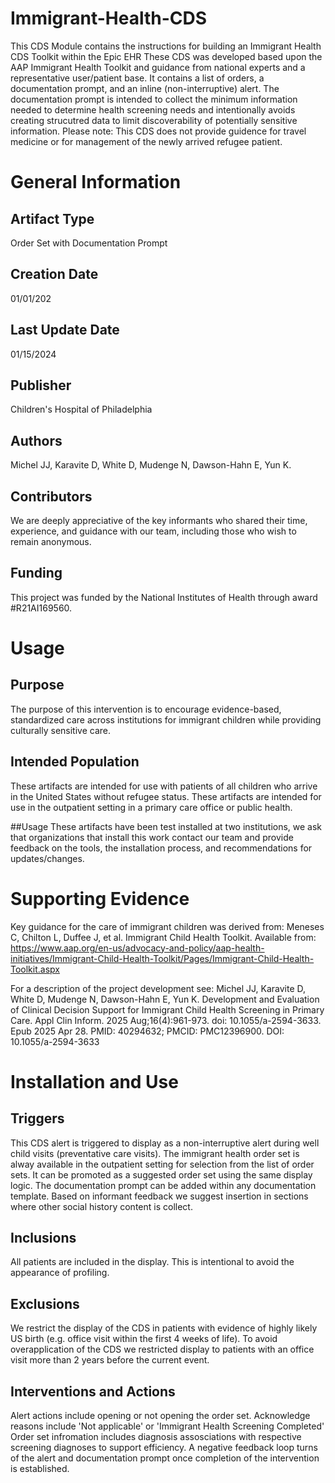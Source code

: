 # Immigrant-Health-CDS
This CDS Module contains the instructions for building an Immigrant Health CDS Toolkit within the Epic EHR
These CDS was developed based upon the AAP Immigrant Health Toolkit and guidance from national experts and a representative user/patient base.
It contains a list of orders, a documentation prompt, and an inline (non-interruptive) alert. 
The documentation prompt is intended to collect the minimum information needed to determine health screening needs and intentionally avoids creating strucutred data to limit discoverability of potentially sensitive information.
Please note: This CDS does not provide guidence for travel medicine or for management of the newly arrived refugee patient. 

# General Information 
## Artifact Type
Order Set with Documentation Prompt
## Creation Date
01/01/202
## Last Update Date
01/15/2024

## Publisher
Children's Hospital of Philadelphia
## Authors
Michel JJ, Karavite D, White D, Mudenge N, Dawson-Hahn E, Yun K.
## Contributors 
We are deeply appreciative of the key informants who shared their time, experience, and guidance with our team, including those who wish to remain anonymous.
## Funding
This project was funded by the National Institutes of Health through award #R21AI169560. 
# Usage
## Purpose
The purpose of this intervention is to encourage evidence-based, standardized care across institutions for immigrant children while providing culturally sensitive care.

## Intended Population
These artifacts are intended for use with patients of all children who arrive in the United States without refugee status.
These artifacts are intended for use in the outpatient setting in a primary care office or public health.

##Usage
These artifacts have been test installed at two institutions, we ask that organizations that install this work contact our team and provide feedback on the tools, the installation process, and recommendations for updates/changes.

# Supporting Evidence
Key guidance for the care of immigrant children was derived from:
Meneses C, Chilton L, Duffee J, et al. Immigrant Child Health Toolkit. Available from: https://www.aap.org/en-us/advocacy-and-policy/aap-health-initiatives/Immigrant-Child-Health-Toolkit/Pages/Immigrant-Child-Health-Toolkit.aspx

For a description of the project development see: 
Michel JJ, Karavite D, White D, Mudenge N, Dawson-Hahn E, Yun K. Development and Evaluation of Clinical Decision Support for Immigrant Child Health Screening in Primary Care. Appl Clin Inform. 2025 Aug;16(4):961-973. doi: 10.1055/a-2594-3633. Epub 2025 Apr 28. PMID: 40294632; PMCID: PMC12396900. DOI: 10.1055/a-2594-3633

# Installation and Use
## Triggers
This CDS alert is triggered to display as a non-interruptive alert during well child visits (preventative care visits). 
The immigrant health order set is alway available in the outpatient setting for selection from the list of order sets. It can be promoted as a suggested order set using the same display logic.
The documentation prompt can be added within any documentation template. Based on informant feedback we suggest insertion in sections where other social history content is collect.
## Inclusions
All patients are included in the display. This is intentional to avoid the appearance of profiling.
## Exclusions
We restrict the display of the CDS in patients with evidence of highly likely US birth (e.g. office visit within the first 4 weeks of life).
To avoid overapplication of the CDS we restricted display to patients with an office visit more than 2 years before the current event.
## Interventions and Actions
Alert actions include opening or not opening the order set. Acknowledge reasons include 'Not applicable' or 'Immigrant Health Screening Completed'
Order set infromation includes diagnosis assosciations with respective screening diagnoses to support efficiency.
A negative feedback loop turns of the alert and documentation prompt once completion of the intervention is established.